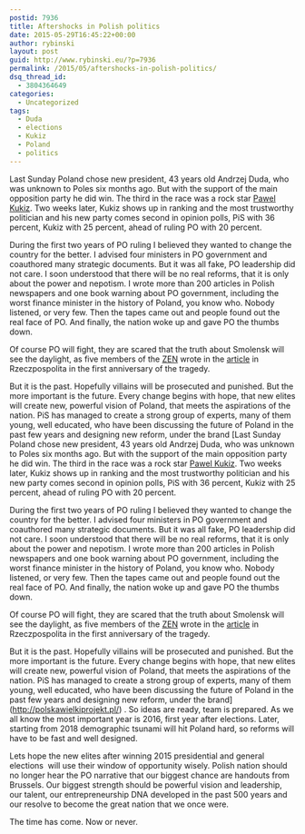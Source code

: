 ```yaml
---
postid: 7936
title: Aftershocks in Polish politics
date: 2015-05-29T16:45:22+00:00
author: rybinski
layout: post
guid: http://www.rybinski.eu/?p=7936
permalink: /2015/05/aftershocks-in-polish-politics/
dsq_thread_id:
  - 3804364649
categories:
  - Uncategorized
tags:
  - Duda
  - elections
  - Kukiz
  - Poland
  - politics
---
```

Last Sunday Poland chose new president, 43 years old Andrzej Duda, who was unknown to Poles six months ago. But with the support of the main opposition party he did win. The third in the race was a rock star [Pawel Kukiz](https://www.youtube.com/watch?v=TJJr68FbFXM). Two weeks later, Kukiz shows up in ranking and the most trustworthy politician and his new party comes second in opinion polls, PiS with 36 percent, Kukiz with 25 percent, ahead of ruling PO with 20 percent.

During the first two years of PO ruling I believed they wanted to change the country for the better. I advised four ministers in PO government and coauthored many strategic documents. But it was all fake, PO leadership did not care. I soon understood that there will be no real reforms, that it is only about the power and nepotism. I wrote more than 200 articles in Polish newspapers and one book warning about PO government, including the worst finance minister in the history of Poland, you know who. Nobody listened, or very few. Then the tapes came out and people found out the real face of PO. And finally, the nation woke up and gave PO the thumbs down.

Of course PO will fight, they are scared that the truth about Smolensk will see the daylight, as five members of the [ZEN](http://www.rybinski.eu/2011/02/zespol-ekspertow-niezaleznych-zen/) wrote in the [article](http://wpolityce.pl/polityka/112259-rybinski-skrzypczak-petelicki-gula-i-gomola-domagaja-sie-trybunalu-stanu-dla-tuska) in Rzeczpospolita in the first anniversary of the tragedy.

But it is the past. Hopefully villains will be prosecuted and punished. But the more important is the future. Every change begins with hope, that new elites will create new, powerful vision of Poland, that meets the aspirations of the nation. PiS has managed to create a strong group of experts, many of them young, well educated, who have been discussing the future of Poland in the past few years and designing new reform, under the brand [Last Sunday Poland chose new president, 43 years old Andrzej Duda, who was unknown to Poles six months ago. But with the support of the main opposition party he did win. The third in the race was a rock star [Pawel Kukiz](https://www.youtube.com/watch?v=TJJr68FbFXM). Two weeks later, Kukiz shows up in ranking and the most trustworthy politician and his new party comes second in opinion polls, PiS with 36 percent, Kukiz with 25 percent, ahead of ruling PO with 20 percent.

During the first two years of PO ruling I believed they wanted to change the country for the better. I advised four ministers in PO government and coauthored many strategic documents. But it was all fake, PO leadership did not care. I soon understood that there will be no real reforms, that it is only about the power and nepotism. I wrote more than 200 articles in Polish newspapers and one book warning about PO government, including the worst finance minister in the history of Poland, you know who. Nobody listened, or very few. Then the tapes came out and people found out the real face of PO. And finally, the nation woke up and gave PO the thumbs down.

Of course PO will fight, they are scared that the truth about Smolensk will see the daylight, as five members of the [ZEN](http://www.rybinski.eu/2011/02/zespol-ekspertow-niezaleznych-zen/) wrote in the [article](http://wpolityce.pl/polityka/112259-rybinski-skrzypczak-petelicki-gula-i-gomola-domagaja-sie-trybunalu-stanu-dla-tuska) in Rzeczpospolita in the first anniversary of the tragedy.

But it is the past. Hopefully villains will be prosecuted and punished. But the more important is the future. Every change begins with hope, that new elites will create new, powerful vision of Poland, that meets the aspirations of the nation. PiS has managed to create a strong group of experts, many of them young, well educated, who have been discussing the future of Poland in the past few years and designing new reform, under the brand](http://polskawielkiprojekt.pl/) . So ideas are ready, team is prepared. As we all know the most important year is 2016, first year after elections. Later, starting from 2018 demographic tsunami will hit Poland hard, so reforms will have to be fast and well designed.

Lets hope the new elites after winning 2015 presidential and general elections  will use their window of opportunity wisely. Polish nation should no longer hear the PO narrative that our biggest chance are handouts from Brussels. Our biggest strength should be powerful vision and leadership, our talent, our entrepreneurship DNA developed in the past 500 years and our resolve to become the great nation that we once were.

The time has come. Now or never.
